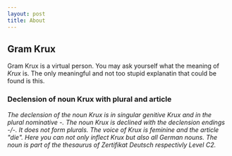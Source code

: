 ```yaml
---
layout: post
title: About
---
```


<h2>Gram Krux</h2>

Gram Krux is a virtual person. You may ask yourself what the meaning of _Krux_ is. The only meaningful and not too stupid explanatin that could be found is this.

<h3>Declension of noun Krux with plural and article</h3>

<em>The declension of the noun Krux is in singular genitive Krux and in the plural nominative -. The noun Krux is declined with the declension endings -/-. It does not form plurals. The voice of Krux is feminine and the article "die". Here you can not only inflect Krux but also all German nouns. The noun is part of the thesaurus of Zertifikat Deutsch respectivly Level C2.</em>
